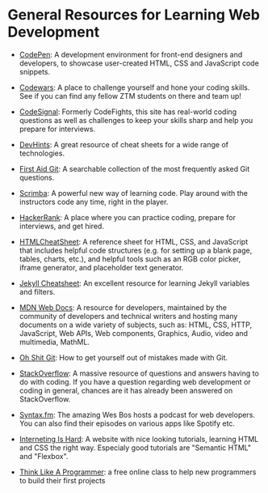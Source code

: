 # General Resources for Learning Web Development

- [CodePen](https://www.codepen.io/): A development environment for front-end designers and developers, to showcase user-created HTML, CSS and JavaScript code snippets.

- [Codewars](https://www.codewars.com/): A place to challenge yourself and hone your coding skills. See if you can find any fellow ZTM students on there and team up!

- [CodeSignal](https://www.codesignal.com): Formerly CodeFights, this site has real-world coding questions as well as challenges to keep your skills sharp and help you prepare for interviews.

- [DevHints](https://devhints.io/): A great resource of cheat sheets for a wide range of technologies.

- [First Aid Git](http://firstaidgit.io): A searchable collection of the most frequently asked Git questions.

- [Scrimba](https://scrimba.com/): A powerful new way of learning code. Play around with the instructors code any time, right in the player.

- [HackerRank](https://www.hackerrank.com/): A place where you can practice coding, prepare for interviews, and get hired.

- [HTMLCheatSheet](https://htmlcheatsheet.com/): A reference sheet for HTML, CSS, and JavaScript that includes helpful code structures (e.g. for setting up a blank page, tables, charts, etc.), and helpful tools such as an RGB color picker, iframe generator, and placeholder text generator.

- [Jekyll Cheatsheet](https://learn.cloudcannon.com/jekyll-cheat-sheet/): An excellent resource for learning Jekyll variables and filters.

- [MDN Web Docs](https://developer.mozilla.org/en-US/): A resource for developers, maintained by the community of developers and technical writers and hosting many documents on a wide variety of subjects, such as: HTML, CSS, HTTP, JavaScript, Web APIs, Web components, Graphics, Audio, video and multimedia, MathML.

- [Oh Shit Git](http://ohshitgit.com/): How to get yourself out of mistakes made with Git.

- [StackOverflow](https://stackoverflow.com/): A massive resource of questions and answers having to do with coding. If you have a question regarding web development or coding in general, chances are it has already been answered on StackOverflow.

- [Syntax.fm](https://syntax.fm/): The amazing Wes Bos hosts a podcast for web developers. You can also find their episodes on various apps like Spotify etc.

- [Interneting Is Hard](https://internetingishard.com/): A website with nice looking tutorials, learning HTML and CSS the right way. Especialy good tutorials are "Semantic HTML" and "Flexbox".

- [Think Like A Programmer](https://thecodingclassroom.teachable.com/p/think-like-a-programmer): a free online class to help new programmers to build their first projects
